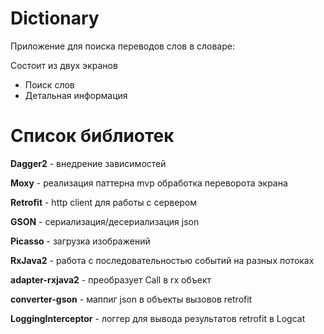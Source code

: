 # Dictionary
Приложение для поиска переводов слов в словаре:

Состоит из двух экранов
* Поиск слов 
* Детальная информация

# Список библиотек
**Dagger2** - внедрение зависимостей

**Moxy** - реализация паттерна mvp обработка переворота экрана

**Retrofit** - http client для работы с сервером

**GSON** - сериализация/десериализация json

**Picasso** - загрузка изображений

**RxJava2** - работа с последовательностью событий на разных потоках

**adapter-rxjava2** - преобразует Call в rx объект

**converter-gson** - маппиг json в объекты вызовов retrofit

**LoggingInterceptor** - логгер для вывода результатов retrofit в Logcat
